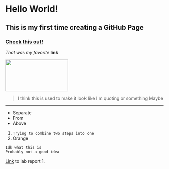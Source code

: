 # Hello World!
## This is my first time creating a GitHub Page
### [Check this out!](https://www.youtube.com/watch?v=dQw4w9WgXcQ&ab_channel=RickAstley)


*That was my favorite* **link**

<img src="https://www.irishtimes.com/polopoly_fs/1.4473007.1612185073!/image/image.jpg" width="200" height="100">

> I think this is used to make it look like I'm quoting or something
> Maybe
---
* Separate
* From
* Above
1. ```Trying to combine two steps into one```
2. Orange
```
Idk what this is
Probably not a good idea
```
[Link](lab-report-1.md) to lab report 1.

